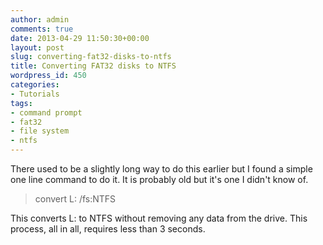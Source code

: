 ```yaml
---
author: admin
comments: true
date: 2013-04-29 11:50:30+00:00
layout: post
slug: converting-fat32-disks-to-ntfs
title: Converting FAT32 disks to NTFS
wordpress_id: 450
categories:
- Tutorials
tags:
- command prompt
- fat32
- file system
- ntfs
---
```


There used to be a slightly long way to do this earlier but I found a simple one line command to do it. It is probably old but it's one I didn't know of.


<blockquote>convert L: /fs:NTFS</blockquote>


This converts L: to NTFS without removing any data from the drive. This process, all in all, requires less than 3 seconds.
